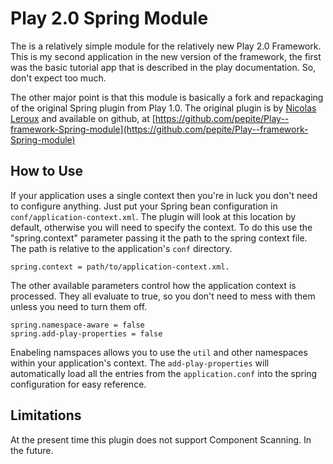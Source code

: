 Play 2.0 Spring Module
======================

The is a relatively simple module for the relatively new Play 2.0 Framework. This is my 
second application in the new version of the framework, the first was the basic tutorial 
app that is described in the play documentation. So, don't expect too much.

The other major point is that this module is basically a fork and repackaging of the 
original Spring plugin from Play 1.0. The original plugin is by [Nicolas Leroux](https://github.com/pepite) 
and available on github, at 
[https://github.com/pepite/Play--framework-Spring-module](https://github.com/pepite/Play--framework-Spring-module)

How to Use
----------

If your application uses a single context then you're in luck you don't need to configure 
anything. Just put your Spring bean configuration in ``conf/application-context.xml``. The 
plugin will look at this location by default, otherwise you will need to specify the context. 
To do this use the "spring.context" parameter passing it the path to the spring context file. 
The path is relative to the application's ``conf`` directory.

    spring.context = path/to/application-context.xml.

The other available parameters control how the application context is processed. They all evaluate 
to true, so you don't need to mess with them unless you need to turn them off.

    spring.namespace-aware = false
    spring.add-play-properties = false
    
Enabeling namspaces allows you to use the ``util`` and other namespaces within your application's 
context. The ``add-play-properties`` will automatically load all the entries from the 
``application.conf`` into the spring configuration for easy reference.


Limitations
-----------

At the present time this plugin does not support Component Scanning. In the future.